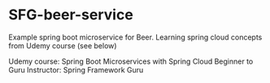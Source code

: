 # SFG-beer-service

Example spring boot microservice for Beer. Learning spring cloud concepts from Udemy course (see below)

Udemy course: Spring Boot Microservices with Spring Cloud Beginner to Guru
Instructor: Spring Framework Guru